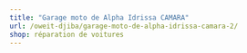 ```yaml
---
title: "Garage moto de Alpha Idrissa CAMARA"
url: /oweit-djiba/garage-moto-de-alpha-idrissa-camara-2/
shop: réparation de voitures
---
```

